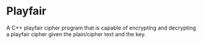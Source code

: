 # Playfair
A C++ playfair cipher program that is capable of encrypting and decrypting a playfair cipher given the plain/cipher text and the key.
